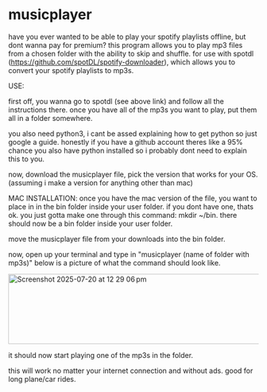 # musicplayer
have you ever wanted to be able to play your spotify playlists offline, but dont wanna pay for premium? this program allows you to play mp3 files from a chosen folder with the ability to skip and shuffle.  for use with spotdl (https://github.com/spotDL/spotify-downloader), which allows you to convert your spotify playlists to mp3s.

USE:

first off, you wanna go to spotdl (see above link) and follow all the instructions there. once you have all of the mp3s you want to play, put them all in a folder somewhere. 

you also need python3, i cant be assed explaining how to get python so just google a guide. honestly if you have a github account theres like a 95% chance you also have python installed so i probably dont need to explain this to you.

now, download the musicplayer file, pick the version that works for your OS. (assuming i make a version for anything other than mac)

MAC INSTALLATION:
once you have the mac version of the file, you want to place in in the bin folder inside your user folder. if you dont have one, thats ok. you just gotta make one through this command: mkdir ~/bin. there should now be a bin folder inside your user folder.

move the musicplayer file from your downloads into the bin folder.

now, open up your terminal and type in "musicplayer (name of folder with mp3s)"
below is a picture of what the command should look like.

<img width="571" height="141" alt="Screenshot 2025-07-20 at 12 29 06 pm" src="https://github.com/user-attachments/assets/4555c69e-c5b3-49ad-8799-208c023bc387" />

it should now start playing one of the mp3s in the folder. 

this will work no matter your internet connection and without ads. good for long plane/car rides.
